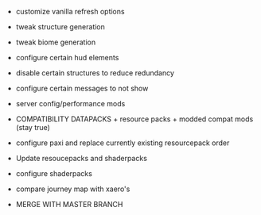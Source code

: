 - customize vanilla refresh options
- tweak structure generation
- tweak biome generation
- configure certain hud elements
- disable certain structures to reduce redundancy
- configure certain messages to not show
- server config/performance mods
- COMPATIBILITY DATAPACKS + resource packs + modded compat mods (stay true)
- configure paxi and replace currently existing resourcepack order
- Update resoucepacks and shaderpacks
- configure shaderpacks
- compare journey map with xaero's

- MERGE WITH MASTER BRANCH 
